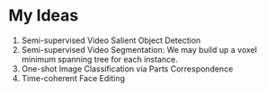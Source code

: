 # My Ideas
1. Semi-supervised Video Salient Object Detection
2. Semi-supervised Video Segmentation:
We may build up a voxel minimum spanning tree for each instance.
3. One-shot Image Classification via Parts Correspondence
4. Time-coherent Face Editing

